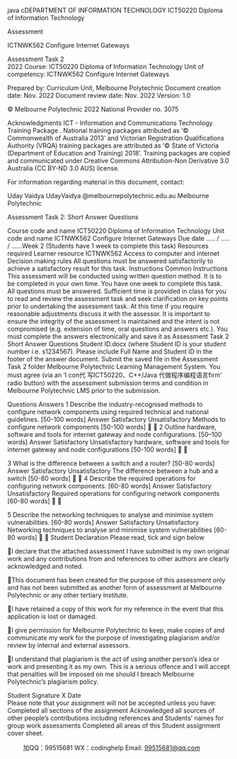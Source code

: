 java cDEPARTMENT OF INFORMATION TECHNOLOGY 
ICT50220 Diploma of Information Technology 

Assessment

ICTNWK562 Configure Internet Gateways
	
Assessment Task 2	
2022
Course: ICT50220 Diploma of Information Technology
Unit of competency: ICTNWK562 Configure Internet Gateways

Prepared by: Curriculum Unit, Melbourne Polytechnic
Document creation date: Nov. 2022
Document review date: Nov. 2022
Version: 1.0

© Melbourne Polytechnic 2022
National Provider no. 3075

Acknowledgments
ICT - Information and Communications Technology Training Package . National training packages attributed as ‘© Commonwealth of Australia 2013’ 
and Victorian Registration  Qualifications Authority (VRQA) training packages are attributed as ‘© State of Victoria (Department of Education and Training) 2018’. Training packages are copied and communicated under Creative Commons Attribution-Non Derivative 3.0 Australia  (CC BY-ND 3.0 AUS) license. 

For information regarding material in this document, contact:

Uday Vaidya 
UdayVaidya @melbournepolytechnic.edu.au
Melbourne Polytechnic

Assessment Task 2: Short Answer Questions

Course code and name	ICT50220 Diploma of Information Technology
Unit code and name	ICTNWK562 Configure Internet Gateways
Due date	….. / ….. / ……Week 2 (Students have 1 week to complete this task)
Resources required	Learner resource ICTNWK562
Access to computer and internet 
Decision making rules	All questions must be answered satisfactorily to achieve a satisfactory result for this task.
Instructions	Common Instructions
This assessment will be conducted using written question method.
It is to be completed in your own time.
You have one week to complete this task. 
All questions must be answered.
Sufficient time is provided in class for you to read and review the assessment task and seek clarification on key points prior to undertaking the assessment task. 
At this time if you require reasonable adjustments discuss it with the assessor. It is important to ensure the integrity of the assessment is maintained and the intent is not compromised (e.g. extension of time, oral questions and answers etc.).
You must complete the answers electronically and save it as Assessment Task 2 Short Answer Questions Student ID.docx (where Student ID is your student number i.e. s1234567).
Please include Full Name and Student ID in the footer of the answer document.
Submit the saved file in the Assessment Task 2 folder Melbourne Polytechnic Learning Management System.
You must agree (via an ‘I con代 写ICT50220、C++/Java
代做程序编程语言firm’ radio button) with the assessment submission terms and condition in Melbourne Polytechnic LMS prior to the submission.

Questions  Answers
1	Describe the industry-recognised methods to configure network components using required technical and national guidelines. [50-100 words]
	Answer	Satisfactory	Unsatisfactory
	Methods to configure network components [50-100 words]		
2	Outline hardware, software and tools for internet gateway and node configurations. [50–100 words]
	Answer	Satisfactory	Unsatisfactory
	hardware, software and tools for internet gateway and node configurations [50-100 words]		

3	What is the difference between a switch and a router? [50-80 words]
	Answer	Satisfactory	Unsatisfactory
	The difference between a hub and a switch [50-80 words]		
4	Describe the required operations for configuring network components. [60-80 words]
	Answer	Satisfactory	Unsatisfactory
	Required operations for configuring network components [60-80 words]		

5	Describe the networking techniques to analyse and minimise system vulnerabilities. [60-80 words]
	Answer	Satisfactory	Unsatisfactory
	Networking techniques to analyse and minimise system vulnerabilities [60-80 words]		
Student Declaration
Please read, tick and sign below

I declare that the attached assessment I have submitted is my own original work and any contributions from and references to other authors are clearly acknowledged and noted. 

This document has been created for the purpose of this assessment only and has not been submitted as another form of assessment at Melbourne Polytechnic or any other tertiary institute. 

I have retained a copy of this work for my reference in the event that this application is lost or damaged.

I give permission for Melbourne Polytechnic to keep, make copies of and communicate my work for the purpose of investigating plagiarism and/or review by internal and external assessors. 

I understand that plagiarism is the act of using another person’s idea or work and presenting it as my own. This is a serious offence and I will accept that penalties will be imposed on me should I breach Melbourne Polytechnic’s plagiarism policy.

Student Signature	X	Date	
Please note that your assignment will not be accepted unless you have:
Completed all sections of the assignment
Acknowledged all sources of other people’s contributions including references and Students’ names for group work assessments
Completed all areas of this Student assignment cover sheet.

         
加QQ：99515681  WX：codinghelp  Email: 99515681@qq.com
